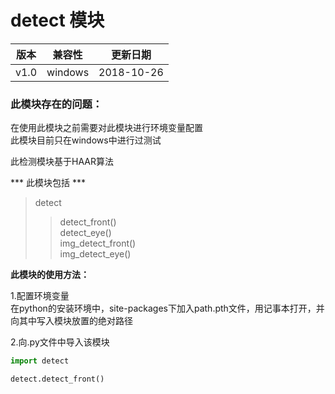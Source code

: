 # detect 模块

  **版本**   | **兼容性** | **更新日期**
  ----      | -----      | ------
  v1.0      | windows    | 2018-10-26

### 此模块存在的问题：  
在使用此模块之前需要对此模块进行环境变量配置  
此模块目前只在windows中进行过测试  



此检测模块基于HAAR算法  

*** 此模块包括 ***

>detect
>>detect_front()  
>>detect_eye()  
>>img_detect_front()  
>>img_detect_eye()  

**此模块的使用方法：**

1.配置环境变量  
在python的安装环境中，site-packages下加入path.pth文件，用记事本打开，并向其中写入模块放置的绝对路径 

2.向.py文件中导入该模块

```python
import detect

detect.detect_front()

```


